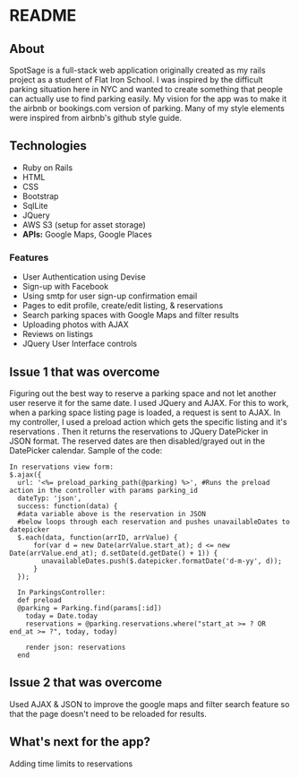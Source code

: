 # README

## About
SpotSage is a full-stack web application originally created as my rails project as a student of Flat Iron School. I was inspired by the difficult parking situation here in NYC and wanted to create something that people can actually use to find parking easily. My vision for the app was to make it the airbnb or bookings.com version of parking. Many of my style elements were inspired from airbnb's github style guide.

## Technologies

* Ruby on Rails
* HTML
* CSS
* Bootstrap
* SqlLite
* JQuery
* AWS S3 (setup for asset storage)
* **APIs:** Google Maps, Google Places

### Features
- User Authentication using Devise
- Sign-up with Facebook
- Using smtp for user sign-up confirmation email
- Pages to edit profile, create/edit listing, & reservations
- Search parking spaces with Google Maps and filter results
- Uploading photos with AJAX
- Reviews on listings
- JQuery User Interface controls



## Issue 1 that was overcome
Figuring out the best way to reserve a parking space and not let another user reserve it for the same date. I used JQuery and AJAX. For this to work, when a parking space listing page is loaded, a request is sent to AJAX. In my controller, I used a preload action which gets the specific listing and it's reservations . Then it returns the reservations to JQuery DatePicker in JSON format. The reserved dates are then disabled/grayed out in the DatePicker calendar.
Sample of the code:
````
In reservations view form:
$.ajax({
  url: '<%= preload_parking_path(@parking) %>', #Runs the preload action in the controller with params parking_id
  dateTyp: 'json',
  success: function(data) {
  #data variable above is the reservation in JSON   
  #below loops through each reservation and pushes unavailableDates to datepicker
  $.each(data, function(arrID, arrValue) {
      for(var d = new Date(arrValue.start_at); d <= new Date(arrValue.end_at); d.setDate(d.getDate() + 1)) {
        unavailableDates.push($.datepicker.formatDate('d-m-yy', d));
      }
  });

  In ParkingsController:
  def preload
  @parking = Parking.find(params[:id])
    today = Date.today
    reservations = @parking.reservations.where("start_at >= ? OR end_at >= ?", today, today)

    render json: reservations
  end
 ````
## Issue 2 that was overcome

Used AJAX & JSON to improve the google maps and filter search feature so that the page doesn't need to be reloaded for results. 

## What's next for the app?

Adding time limits to reservations
